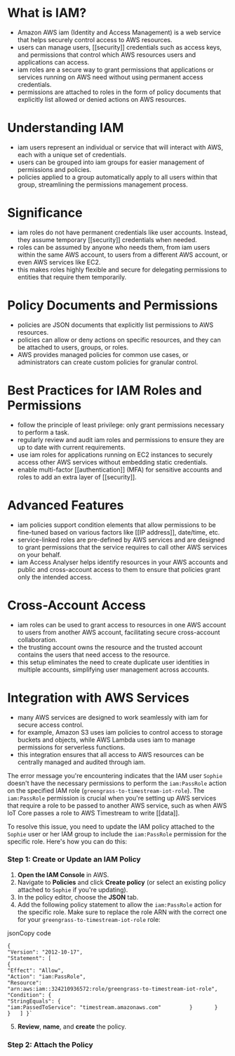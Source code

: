 # What is IAM?
- Amazon AWS iam (Identity and Access Management) is a web service that helps securely control access to AWS resources.
- users can manage users, [[security]] credentials such as access keys, and permissions that control which AWS resources users and applications can access.
- iam roles are a secure way to grant permissions that applications or services running on AWS need without using permanent access credentials.
- permissions are attached to roles in the form of policy documents that explicitly list allowed or denied actions on AWS resources.

# Understanding IAM
- iam users represent an individual or service that will interact with AWS, each with a unique set of credentials.
- users can be grouped into iam groups for easier management of permissions and policies.
- policies applied to a group automatically apply to all users within that group, streamlining the permissions management process.

# Significance
- iam roles do not have permanent credentials like user accounts. Instead, they assume temporary [[security]] credentials when needed.
- roles can be assumed by anyone who needs them, from iam users within the same AWS account, to users from a different AWS account, or even AWS services like EC2.
- this makes roles highly flexible and secure for delegating permissions to entities that require them temporarily.

# Policy Documents and Permissions
- policies are JSON documents that explicitly list permissions to AWS resources.
- policies can allow or deny actions on specific resources, and they can be attached to users, groups, or roles.
- AWS provides managed policies for common use cases, or administrators can create custom policies for granular control.

# Best Practices for IAM Roles and Permissions
- follow the principle of least privilege: only grant permissions necessary to perform a task.
- regularly review and audit iam roles and permissions to ensure they are up to date with current requirements.
- use iam roles for applications running on EC2 instances to securely access other AWS services without embedding static credentials.
- enable multi-factor [[authentication]] (MFA) for sensitive accounts and roles to add an extra layer of [[security]].

# Advanced Features
- iam policies support condition elements that allow permissions to be fine-tuned based on various factors like [[IP address]], date/time, etc.
- service-linked roles are pre-defined by AWS services and are designed to grant permissions that the service requires to call other AWS services on your behalf.
- iam Access Analyser helps identify resources in your AWS accounts and public and cross-account access to them to ensure that policies grant only the intended access.

# Cross-Account Access
- iam roles can be used to grant access to resources in one AWS account to users from another AWS account, facilitating secure cross-account collaboration.
- the trusting account owns the resource and the trusted account contains the users that need access to the resource.
- this setup eliminates the need to create duplicate user identities in multiple accounts, simplifying user management across accounts.

# Integration with AWS Services
- many AWS services are designed to work seamlessly with iam for secure access control.
- for example, Amazon S3 uses iam policies to control access to storage buckets and objects, while AWS Lambda uses iam to manage permissions for serverless functions.
- this integration ensures that all access to AWS resources can be centrally managed and audited through iam.

The error message you're encountering indicates that the IAM user `Sophie` doesn't have the necessary permissions to perform the `iam:PassRole` action on the specified IAM role (`greengrass-to-timestream-iot-role`). The `iam:PassRole` permission is crucial when you're setting up AWS services that require a role to be passed to another AWS service, such as when AWS IoT Core passes a role to AWS Timestream to write [[data]].

To resolve this issue, you need to update the IAM policy attached to the `Sophie` user or her IAM group to include the `iam:PassRole` permission for the specific role. Here's how you can do this:

### Step 1: Create or Update an IAM Policy

1. **Open the IAM Console** in AWS.
2. Navigate to **Policies** and click **Create policy** (or select an existing policy attached to `Sophie` if you're updating).
3. In the policy editor, choose the **JSON** tab.
4. Add the following policy statement to allow the `iam:PassRole` action for the specific role. Make sure to replace the role ARN with the correct one for your `greengrass-to-timestream-iot-role` role:

jsonCopy code


```
{   
"Version": "2012-10-17",   
"Statement": [     
{       
"Effect": "Allow",       
"Action": "iam:PassRole",       
"Resource": 
"arn:aws:iam::324210936572:role/greengrass-to-timestream-iot-role",       
"Condition": {         
"StringEquals": {           
"iam:PassedToService": "timestream.amazonaws.com"         }       }     }   ] }`
```

5. **Review**, **name**, and **create** the policy.

### Step 2: Attach the Policy
